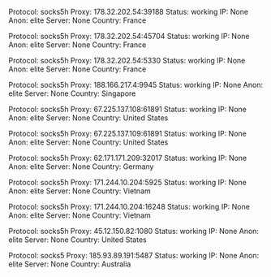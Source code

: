 Protocol: socks5h
Proxy: 178.32.202.54:39188
Status: working
IP: None
Anon: elite
Server: None
Country: France

Protocol: socks5h
Proxy: 178.32.202.54:45704
Status: working
IP: None
Anon: elite
Server: None
Country: France

Protocol: socks5h
Proxy: 178.32.202.54:5330
Status: working
IP: None
Anon: elite
Server: None
Country: France

Protocol: socks5h
Proxy: 188.166.217.4:9945
Status: working
IP: None
Anon: elite
Server: None
Country: Singapore

Protocol: socks5h
Proxy: 67.225.137.108:61891
Status: working
IP: None
Anon: elite
Server: None
Country: United States

Protocol: socks5h
Proxy: 67.225.137.109:61891
Status: working
IP: None
Anon: elite
Server: None
Country: United States

Protocol: socks5h
Proxy: 62.171.171.209:32017
Status: working
IP: None
Anon: elite
Server: None
Country: Germany

Protocol: socks5h
Proxy: 171.244.10.204:5925
Status: working
IP: None
Anon: elite
Server: None
Country: Vietnam

Protocol: socks5h
Proxy: 171.244.10.204:16248
Status: working
IP: None
Anon: elite
Server: None
Country: Vietnam

Protocol: socks5h
Proxy: 45.12.150.82:1080
Status: working
IP: None
Anon: elite
Server: None
Country: United States

Protocol: socks5
Proxy: 185.93.89.191:5487
Status: working
IP: None
Anon: elite
Server: None
Country: Australia

